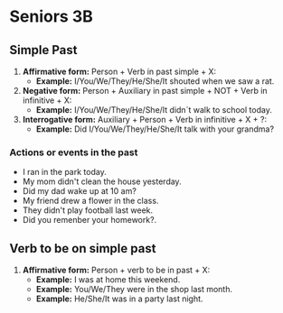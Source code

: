 # Seniors 3B

## Simple Past
1. __Affirmative form:__ Person + Verb in past simple + X:
    * __Example:__ I/You/We/They/He/She/It shouted when we saw a rat.
2. __Negative form:__ Person + Auxiliary in past simple + NOT + Verb in infinitive + X:
    * __Example:__ I/You/We/They/He/She/It didn´t walk to school today.
3. __Interrogative form:__ Auxiliary + Person + Verb in infinitive + X + ?:
    * __Example:__ Did I/You/We/They/He/She/It talk with your grandma?

### Actions or events in the past
* I ran in the park today.
* My mom didn't clean the house yesterday.
* Did my dad wake up at 10 am?
* My friend drew a flower in the class.
* They didn't play football last week.
* Did you remenber your homework?.

## Verb to be on simple past
1. __Affirmative form:__ Person + verb to be in past + X:
    * __Example:__ I was at home this weekend.
    * __Example:__ You/We/They were in the shop last month.
    * __Example:__ He/She/It was in a party last night.


